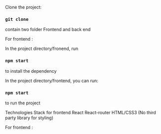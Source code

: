 Clone the project:

### `git clone`

contain two folder Frontend and back end

For frontend :

In the project directory/fronend, run 
### `npm start` 
to install the dependency

In the project directory/frontend, you can run:
### `npm start`
to run the project

Technologies Stack for frontend
React
React-router
HTML/CSS3 (No third party library for styling)

For frontend :

